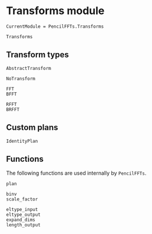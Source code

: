 # Transforms module

```@meta
CurrentModule = PencilFFTs.Transforms
```

```@docs
Transforms
```

## Transform types

```@docs
AbstractTransform

NoTransform

FFT
BFFT

RFFT
BRFFT
```

## Custom plans

```@docs
IdentityPlan
```

## Functions

The following functions are used internally by `PencilFFTs`.

```@docs
plan

binv
scale_factor

eltype_input
eltype_output
expand_dims
length_output
```
